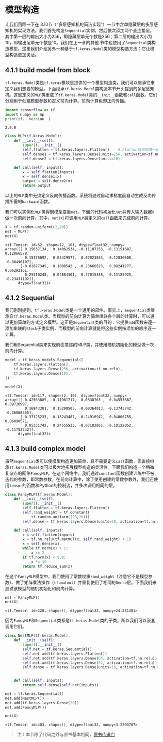 
# 模型构造

让我们回顾一下在 3.10节（“多层感知机的简洁实现”）一节中含单隐藏层的多层感知机的实现方法。我们首先构造`Sequential`实例，然后依次添加两个全连接层。其中第一层的输出大小为256，即隐藏层单元个数是256；第二层的输出大小为10，即输出层单元个数是10。我们在上一章的其他
节中也使用了`Sequential`类构造模型。这里我们介绍另外一种基于`tf.keras.Model`类的模型构造方法：它让模型构造更加灵活。


## 4.1.1 build model from block

`tf.keras.Model`类是`tf.keras`模块里提供的一个模型构造类，我们可以继承它来定义我们想要的模型。下面继承`tf.keras.Model`类构造本节开头提到的多层感知机。这里定义的`MLP`类重载了`tf.keras.Model`类的`__init__`函数和`call`函数。它们分别用于创建模型参数和定义前向计算。前向计算也即正向传播。


```python
import tensorflow as tf
import numpy as np
print(tf.__version__)
```

    2.0.0
    


```python
class MLP(tf.keras.Model):
    def __init__(self):
        super().__init__()
        self.flatten = tf.keras.layers.Flatten()    # Flatten层将除第一维（batch_size）以外的维度展平
        self.dense1 = tf.keras.layers.Dense(units=256, activation=tf.nn.relu)
        self.dense2 = tf.keras.layers.Dense(units=10)

    def call(self, inputs):         
        x = self.flatten(inputs)   
        x = self.dense1(x)    
        output = self.dense2(x)     
        return output
```

以上的`MLP`类中无须定义反向传播函数。系统将通过自动求梯度而自动生成反向传播所需的`backward`函数。

我们可以实例化`MLP`类得到模型变量`net`。下面的代码初始化`net`并传入输入数据`X`做一次前向计算。其中，`net(X)`将调用`MLP`类定义的`call`函数来完成前向计算。


```python
X = tf.random.uniform((2,20))
net = MLP()
net(X)
```




    <tf.Tensor: id=62, shape=(2, 10), dtype=float32, numpy=
    array([[ 0.15637134,  0.14062534, -0.11187253, -0.13151687,  0.12066578,
             0.15376692,  0.03429577,  0.07023033, -0.12030508, -0.38496107],
           [-0.02877349,  0.1088542 , -0.20668823,  0.08241277,  0.06292161,
             0.25310248,  0.04884301,  0.27015388, -0.13183925, -0.23431192]],
          dtype=float32)>



## 4.1.2 Sequential

我们刚刚提到，`tf.keras.Model`类是一个通用的部件。事实上，`Sequential`类继承自`tf.keras.Model`类。当模型的前向计算为简单串联各个层的计算时，可以通过更加简单的方式定义模型。这正是`Sequential`类的目的：它提供`add`函数来逐一添加串联的`Block`子类实例，而模型的前向计算就是将这些实例按添加的顺序逐一计算。

我们用Sequential类来实现前面描述的MLP类，并使用随机初始化的模型做一次前向计算。


```python
model = tf.keras.models.Sequential([
    tf.keras.layers.Flatten(),
    tf.keras.layers.Dense(256, activation=tf.nn.relu),
    tf.keras.layers.Dense(10),
])

model(X)
```




    <tf.Tensor: id=117, shape=(2, 10), dtype=float32, numpy=
    array([[-0.42563885, -0.11981717,  0.0838763 ,  0.04553887,  0.09710997,
             0.16843301,  0.15290505, -0.00364013, -0.13743742, -0.36868355],
           [-0.37125233, -0.18243487,  0.24916942, -0.04006755,  0.06090571,
             0.05331742,  0.24555533, -0.03183865, -0.10122052, -0.11752242]],
          dtype=float32)>



## 4.1.3 build complex model

虽然`Sequential`类可以使模型构造更加简单，且不需要定义`call`函数，但直接继承`tf.keras.Model`类可以极大地拓展模型构造的灵活性。下面我们构造一个稍微复杂点的网络`FancyMLP`。在这个网络中，我们通过`constant`函数创建训练中不被迭代的参数，即常数参数。在前向计算中，除了使用创建的常数参数外，我们还使用`tensor`的函数和Python的控制流，并多次调用相同的层。


```python
class FancyMLP(tf.keras.Model):
    def __init__(self):
        super().__init__()
        self.flatten = tf.keras.layers.Flatten()
        self.rand_weight = tf.constant(
            tf.random.uniform((20,20)))
        self.dense = tf.keras.layers.Dense(units=20, activation=tf.nn.relu)

    def call(self, inputs):         
        x = self.flatten(inputs)   
        x = tf.nn.relu(tf.matmul(x, self.rand_weight) + 1)
        x = self.dense(x)    
        while tf.norm(x) > 1:
            x /= 2
        if tf.norm(x) < 0.8:
            x *= 10
        return tf.reduce_sum(x)
```

在这个`FancyMLP`模型中，我们使用了常数权重`rand_weight`（注意它不是模型参数）、做了矩阵乘法操作（`tf.matmul`）并重复使用了相同的`Dense`层。下面我们来测试该模型的随机初始化和前向计算。


```python
net = FancyMLP()
net(X)
```




    <tf.Tensor: id=220, shape=(), dtype=float32, numpy=24.381481>



因为`FancyMLP`和`Sequential`类都是`tf.keras.Model`类的子类，所以我们可以嵌套调用它们。


```python
class NestMLP(tf.keras.Model):
    def __init__(self):
        super().__init__()
        self.net = tf.keras.Sequential()
        self.net.add(tf.keras.layers.Flatten())
        self.net.add(tf.keras.layers.Dense(64, activation=tf.nn.relu))
        self.net.add(tf.keras.layers.Dense(32, activation=tf.nn.relu))
        self.dense = tf.keras.layers.Dense(units=16, activation=tf.nn.relu)

    
    def call(self, inputs):         
        return self.dense(self.net(inputs))

net = tf.keras.Sequential()
net.add(NestMLP())
net.add(tf.keras.layers.Dense(20))
net.add(FancyMLP())

net(X)
```




    <tf.Tensor: id=403, shape=(), dtype=float32, numpy=3.2303767>


> 注：本节除了代码之外与原书基本相同，[原书传送门](https://zh.d2l.ai/chapter_deep-learning-computation/model-construction.html)